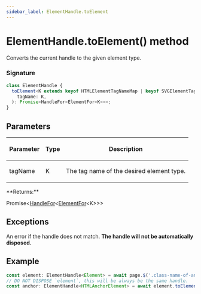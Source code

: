 ```yaml
---
sidebar_label: ElementHandle.toElement
---
```


# ElementHandle.toElement() method

Converts the current handle to the given element type.

### Signature

```typescript
class ElementHandle {
  toElement<K extends keyof HTMLElementTagNameMap | keyof SVGElementTagNameMap>(
    tagName: K,
  ): Promise<HandleFor<ElementFor<K>>>;
}
```

## Parameters

<table><thead><tr><th>

Parameter

</th><th>

Type

</th><th>

Description

</th></tr></thead>
<tbody><tr><td>

tagName

</td><td>

K

</td><td>

The tag name of the desired element type.

</td></tr>
</tbody></table>
**Returns:**

Promise&lt;[HandleFor](./puppeteer.handlefor.md)&lt;[ElementFor](./puppeteer.elementfor.md)&lt;K&gt;&gt;&gt;

## Exceptions

An error if the handle does not match. **The handle will not be automatically disposed.**

## Example

```ts
const element: ElementHandle<Element> = await page.$('.class-name-of-anchor');
// DO NOT DISPOSE `element`, this will be always be the same handle.
const anchor: ElementHandle<HTMLAnchorElement> = await element.toElement('a');
```
